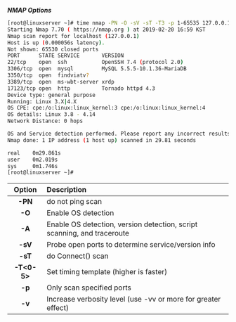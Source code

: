 ***NMAP Options***


```bash
[root@linuxserver ~]# time nmap -PN -O -sV -sT -T3 -p 1-65535 127.0.0.1
Starting Nmap 7.70 ( https://nmap.org ) at 2019-02-20 16:59 KST
Nmap scan report for localhost (127.0.0.1)
Host is up (0.000056s latency).
Not shown: 65530 closed ports
PORT      STATE SERVICE       VERSION
22/tcp    open  ssh           OpenSSH 7.4 (protocol 2.0)
3306/tcp  open  mysql         MySQL 5.5.5-10.1.36-MariaDB
3350/tcp  open  findviatv?
3389/tcp  open  ms-wbt-server xrdp
17123/tcp open  http          Tornado httpd 4.3
Device type: general purpose
Running: Linux 3.X|4.X
OS CPE: cpe:/o:linux:linux_kernel:3 cpe:/o:linux:linux_kernel:4
OS details: Linux 3.8 - 4.14
Network Distance: 0 hops

OS and Service detection performed. Please report any incorrect results at https://nmap.org/submit/ .
Nmap done: 1 IP address (1 host up) scanned in 29.81 seconds

real    0m29.861s
user    0m2.019s
sys     0m1.746s
[root@linuxserver ~]#
```


| Option | Description |
|:--------:|:--------|
|**-PN**| do not ping scan |
|**-O** | Enable OS detection |
|**-A** |  Enable OS detection, version detection, script scanning, and traceroute |
|**-sV** | Probe open ports to determine service/version info |
|**-sT** | do Connect() scan |
|**-T<0-5>** | Set timing template (higher is faster) |
|**-p <port ranges>** | Only scan specified ports |
|**-v** | Increase verbosity level (use -vv or more for greater effect) |
